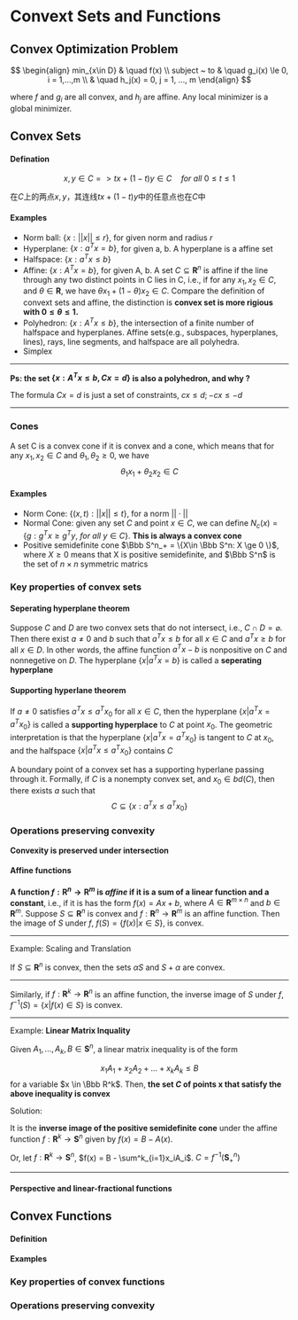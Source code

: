 # Convext Sets and Functions

## Convex Optimization Problem

$$
\begin{align}
min_{x\in D} & \quad f(x) \\
subject ~ to & \quad g_i(x) \le 0, i = 1,...,m \\
& \quad h_j(x) = 0, j = 1, ..., m
\end{align}
$$

where $f$ and $g_i$ are all convex, and $h_j$ are affine. Any local minimizer is a global minimizer. 

## Convex Sets

#### Defination

$$
x, y\in C => tx + (1-t)y \in C \quad for \ all \ 0\le t\le 1
$$

在$C$上的两点$x,y$，其连线$tx+(1-t)y$中的任意点也在$C$中

#### Examples

* Norm ball: $\{x:  ||x|| \le r\}$, for given norm and radius $r$
* Hyperplane: $\{x:  a^Tx = b\}$, for given a, b. A hyperplane is a affine set
* Halfspace: $\{x:  a^Tx \le b\}$
* Affine: $\{x:  A^Tx = b\}$, for given A, b. A set $C\subseteq \mathbf R^n$ is affine if the line through any two distinct points in C lies in C, i.e., if for any $x_1, x_2 \in C$, and $\theta \in \mathbf R$, we have $\theta x_1 + (1-\theta)x_2 \in C$. Compare the definition of convext sets and affine, the distinction is **convex set is more rigious with $0 \le \theta \le 1$.**
* Polyhedron: $\{x:  A^Tx \le b\}$, the intersection of a finite number of halfspace and hyperplanes. Affine sets(e.g., subspaces, hyperplanes, lines), rays, line segments, and halfspace are all polyhedra.
* Simplex

---

**Ps: the set $\{x:  A^Tx \le b, Cx=d\}$ is also a polyhedron, and why ?**

The formula $Cx=d$ is just a set of constraints, $cx\le d; -cx\le -d$

---

### Cones	

A set C is a convex cone if it is convex and a cone, which means that for any $x_1, x_2 \in C$ and $\theta_1, \theta_2 \ge 0$, we have
$$
\theta_1 x_1 + \theta_2x_2 \in C
$$

#### Examples

* Norm Cone: $\{(x, t): ||x||\le t\}$, for a norm $||\cdot||$
* Normal Cone: given any set $C$ and point $x\in C$, we can define $N_c(x) = \{g:g^Tx \ge g^Ty, ~ for ~ all ~ y\in C\}$. **This is always a convex cone**
* Positive semidefinite cone $\Bbb S^n_+ = \{X\in \Bbb S^n: X \ge 0 \}$, where $X\ge 0$ means that X is positive semidefinite, and $\Bbb S^n$ is the set of $n\times n$ symmetric matrics

### Key properties of convex sets

#### Seperating hyperplane theorem

Suppose $C$ and $D$ are two convex sets that do not intersect, i.e., $C\cap D = \varnothing$. Then there exist $a\neq0$ and $b$ such that $a^Tx \le b$ for all $x\in C$ and $a^Tx \ge b$ for all $x\in D$. In other words, the affine function $a^Tx-b$ is nonpositive on $C$ and nonnegetive on $D$. The hyperplane $\{x | a^T x = b\}$ is called a **seperating hyperplane**

#### Supporting hyperlane theorem

If $a \neq 0$ satisfies $a^Tx \le a^Tx_0$ for all $x\in C$, then the hyperplane $\{x|a^Tx = a^Tx_0\}$ is called a **supporting hyperplace** to $C$ at point $x_0$. The geometric interpretation is that the hyperplane $\{x|a^Tx = a^Tx_0\}$ is tangent to $C$ at $x_0$, and the halfspace $\{x|a^Tx \le a^Tx_0\}$ contains $C$

A boundary point of a convex set has a supporting hyperlane passing through it. Formally, if $C$ is a nonempty convex set, and $x_0 \in bd(C)$, then there exists $a$ such that 
$$
C \subseteq \{x: a^Tx \le a^Tx_0\}
$$

### Operations preserving convexity

**Convexity is preserved under intersection**

#### Affine functions

**A function $f: \mathbf R^n \to \mathbf R^m$ is *affine* if it is a sum of a linear function and a constant**, i.e., if it is has the form $f(x) = Ax+b$, where $A\in \mathbf R^{m\times n}$ and $b \in \mathbf R^m$. Suppose $S \subseteq \mathbf R^n$ is convex and $f: \mathbf R^n \to \mathbf R^m$ is an affine function. Then the image of $S$ under $f$, $f(S) = \{f(x)|x\in S\}$, is convex. 

---

Example: Scaling and Translation

If $S \subseteq \mathbf R^n$ is convex, then the sets $\alpha S$ and $S+\alpha$ are convex.

---

Similarly, if $f: \mathbf R^k \to \mathbf R^n$ is an affine function, the inverse image of $S$ under $f$, $f^{-1}(S) = \{x|f(x)\in S\}$ is convex.

---

Example: **Linear Matrix Inquality**

Given $A_1, ..., A_k, B \in \mathbf S^n$, a linear matrix inequality is of the form 

$$
x_1A_1 + x_2A_2 + ...+x_kA_k \le B
$$
for a variable $x \in \Bbb R^k$. Then, **the set $C$ of points x that satisfy the above inequality is convex**

Solution:

It is the **inverse image of the positive semidefinite cone** under the affine function $f: \mathbf R^k \to \mathbf S^n$ given by $f(x) = B - A(x)$. 

Or, let $f: \mathbf R^k \to \mathbf S^n$, $f(x) = B - \sum^k_{i=1}x_iA_i$.  $C = f^{-1}(\mathbf S^n_+)$

---

#### Perspective and linear-fractional functions

## Convex Functions

#### Definition

#### Examples

### Key properties of convex functions

### Operations preserving convexity